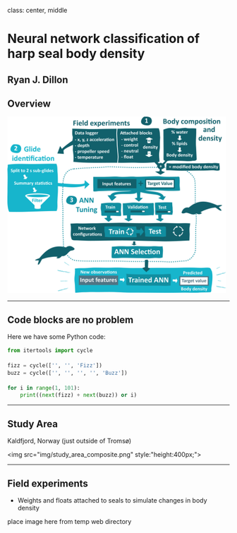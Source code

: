 class: center, middle



# Neural network classification of harp seal body density

## Ryan J. Dillon

[ ](https://cicero.xyz/v3/remark/0.14.0/github.com/ryanjdillon/pres_smartmove/master/smartmove.md)
---

## Overview

<img src="img/smartmove_diagram.png" style="height:400px;">

---

## Code blocks are no problem

Here we have some Python code:

```python
from itertools import cycle

fizz = cycle(['', '', 'Fizz'])
buzz = cycle(['', '', '', '', 'Buzz'])

for i in range(1, 101):
    print((next(fizz) + next(buzz)) or i)
```

---

## Study Area

Kaldfjord, Norway (just outside of Tromsø)

<img src="img/study_area_composite.png" style:"height:400px;">

---

## Field experiments

- Weights and floats attached to seals to simulate changes in body density

place image here from temp web directory

